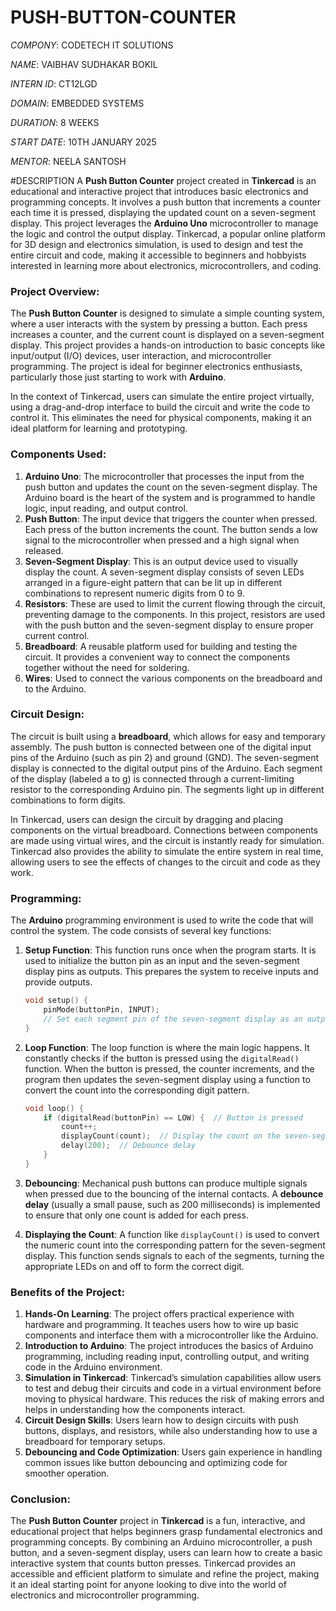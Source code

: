 # PUSH-BUTTON-COUNTER

*COMPONY*: CODETECH IT SOLUTIONS

*NAME*: VAIBHAV SUDHAKAR BOKIL

*INTERN ID*: CT12LGD

*DOMAIN*: EMBEDDED SYSTEMS

*DURATION*: 8 WEEKS

*START DATE*: 10TH JANUARY 2025

*MENTOR*: NEELA SANTOSH

#DESCRIPTION
    A **Push Button Counter** project created in **Tinkercad** is an educational and interactive project that introduces basic electronics and programming concepts. It involves a push button that increments a counter each time it is pressed, displaying the updated count on a seven-segment display. This project leverages the **Arduino Uno** microcontroller to manage the logic and control the output display. Tinkercad, a popular online platform for 3D design and electronics simulation, is used to design and test the entire circuit and code, making it accessible to beginners and hobbyists interested in learning more about electronics, microcontrollers, and coding.

### Project Overview:
The **Push Button Counter** is designed to simulate a simple counting system, where a user interacts with the system by pressing a button. Each press increases a counter, and the current count is displayed on a seven-segment display. This project provides a hands-on introduction to basic concepts like input/output (I/O) devices, user interaction, and microcontroller programming. The project is ideal for beginner electronics enthusiasts, particularly those just starting to work with **Arduino**.

In the context of Tinkercad, users can simulate the entire project virtually, using a drag-and-drop interface to build the circuit and write the code to control it. This eliminates the need for physical components, making it an ideal platform for learning and prototyping.

### Components Used:
1. **Arduino Uno**: The microcontroller that processes the input from the push button and updates the count on the seven-segment display. The Arduino board is the heart of the system and is programmed to handle logic, input reading, and output control.
2. **Push Button**: The input device that triggers the counter when pressed. Each press of the button increments the count. The button sends a low signal to the microcontroller when pressed and a high signal when released.
3. **Seven-Segment Display**: This is an output device used to visually display the count. A seven-segment display consists of seven LEDs arranged in a figure-eight pattern that can be lit up in different combinations to represent numeric digits from 0 to 9.
4. **Resistors**: These are used to limit the current flowing through the circuit, preventing damage to the components. In this project, resistors are used with the push button and the seven-segment display to ensure proper current control.
5. **Breadboard**: A reusable platform used for building and testing the circuit. It provides a convenient way to connect the components together without the need for soldering.
6. **Wires**: Used to connect the various components on the breadboard and to the Arduino.

### Circuit Design:
The circuit is built using a **breadboard**, which allows for easy and temporary assembly. The push button is connected between one of the digital input pins of the Arduino (such as pin 2) and ground (GND). The seven-segment display is connected to the digital output pins of the Arduino. Each segment of the display (labeled a to g) is connected through a current-limiting resistor to the corresponding Arduino pin. The segments light up in different combinations to form digits.

In Tinkercad, users can design the circuit by dragging and placing components on the virtual breadboard. Connections between components are made using virtual wires, and the circuit is instantly ready for simulation. Tinkercad also provides the ability to simulate the entire system in real time, allowing users to see the effects of changes to the circuit and code as they work.

### Programming:
The **Arduino** programming environment is used to write the code that will control the system. The code consists of several key functions:

1. **Setup Function**: This function runs once when the program starts. It is used to initialize the button pin as an input and the seven-segment display pins as outputs. This prepares the system to receive inputs and provide outputs.
   
   ```cpp
   void setup() {
       pinMode(buttonPin, INPUT);
       // Set each segment pin of the seven-segment display as an output
   }
   ```

2. **Loop Function**: The loop function is where the main logic happens. It constantly checks if the button is pressed using the `digitalRead()` function. When the button is pressed, the counter increments, and the program then updates the seven-segment display using a function to convert the count into the corresponding digit pattern.
   
   ```cpp
   void loop() {
       if (digitalRead(buttonPin) == LOW) {  // Button is pressed
           count++;
           displayCount(count);  // Display the count on the seven-segment display
           delay(200);  // Debounce delay
       }
   }
   ```

3. **Debouncing**: Mechanical push buttons can produce multiple signals when pressed due to the bouncing of the internal contacts. A **debounce delay** (usually a small pause, such as 200 milliseconds) is implemented to ensure that only one count is added for each press.

4. **Displaying the Count**: A function like `displayCount()` is used to convert the numeric count into the corresponding pattern for the seven-segment display. This function sends signals to each of the segments, turning the appropriate LEDs on and off to form the correct digit.

### Benefits of the Project:
1. **Hands-On Learning**: The project offers practical experience with hardware and programming. It teaches users how to wire up basic components and interface them with a microcontroller like the Arduino.
2. **Introduction to Arduino**: The project introduces the basics of Arduino programming, including reading input, controlling output, and writing code in the Arduino environment.
3. **Simulation in Tinkercad**: Tinkercad’s simulation capabilities allow users to test and debug their circuits and code in a virtual environment before moving to physical hardware. This reduces the risk of making errors and helps in understanding how the components interact.
4. **Circuit Design Skills**: Users learn how to design circuits with push buttons, displays, and resistors, while also understanding how to use a breadboard for temporary setups.
5. **Debouncing and Code Optimization**: Users gain experience in handling common issues like button debouncing and optimizing code for smoother operation.

### Conclusion:
The **Push Button Counter** project in **Tinkercad** is a fun, interactive, and educational project that helps beginners grasp fundamental electronics and programming concepts. By combining an Arduino microcontroller, a push button, and a seven-segment display, users can learn how to create a basic interactive system that counts button presses. Tinkercad provides an accessible and efficient platform to simulate and refine the project, making it an ideal starting point for anyone looking to dive into the world of electronics and microcontroller programming.
